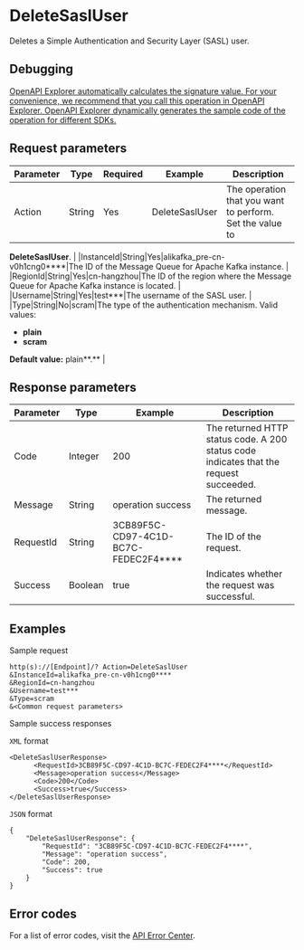 # DeleteSaslUser

Deletes a Simple Authentication and Security Layer \(SASL\) user.

## Debugging

[OpenAPI Explorer automatically calculates the signature value. For your convenience, we recommend that you call this operation in OpenAPI Explorer. OpenAPI Explorer dynamically generates the sample code of the operation for different SDKs.](https://api.aliyun.com/#product=alikafka&api=DeleteSaslUser&type=RPC&version=2019-09-16)

## Request parameters

|Parameter|Type|Required|Example|Description|
|---------|----|--------|-------|-----------|
|Action|String|Yes|DeleteSaslUser|The operation that you want to perform. Set the value to

 **DeleteSaslUser**. |
|InstanceId|String|Yes|alikafka\_pre-cn-v0h1cng0\*\*\*\*|The ID of the Message Queue for Apache Kafka instance. |
|RegionId|String|Yes|cn-hangzhou|The ID of the region where the Message Queue for Apache Kafka instance is located. |
|Username|String|Yes|test\*\*\*|The username of the SASL user. |
|Type|String|No|scram|The type of the authentication mechanism. Valid values:

 -   **plain**
-   **scram**

 **Default value:** plain**.** |

## Response parameters

|Parameter|Type|Example|Description|
|---------|----|-------|-----------|
|Code|Integer|200|The returned HTTP status code. A 200 status code indicates that the request succeeded. |
|Message|String|operation success|The returned message. |
|RequestId|String|3CB89F5C-CD97-4C1D-BC7C-FEDEC2F4\*\*\*\*|The ID of the request. |
|Success|Boolean|true|Indicates whether the request was successful. |

## Examples

Sample request

```
http(s)://[Endpoint]/? Action=DeleteSaslUser
&InstanceId=alikafka_pre-cn-v0h1cng0****
&RegionId=cn-hangzhou
&Username=test***
&Type=scram
&<Common request parameters>
```

Sample success responses

`XML` format

```
<DeleteSaslUserResponse>
      <RequestId>3CB89F5C-CD97-4C1D-BC7C-FEDEC2F4****</RequestId>
      <Message>operation success</Message>
      <Code>200</Code>
      <Success>true</Success>
</DeleteSaslUserResponse>
```

`JSON` format

```
{
    "DeleteSaslUserResponse": {
        "RequestId": "3CB89F5C-CD97-4C1D-BC7C-FEDEC2F4****",
        "Message": "operation success",
        "Code": 200,
        "Success": true
    }
}
```

## Error codes

For a list of error codes, visit the [API Error Center](https://error-center.alibabacloud.com/status/product/alikafka).

